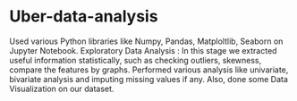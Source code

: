 # Uber-data-analysis
Used various Python libraries like Numpy, Pandas, Matploltlib, Seaborn on Jupyter Notebook.
Exploratory Data Analysis : In this stage we extracted useful information statistically, such as checking outliers, skewness, compare the features by graphs. Performed various analysis like univariate, bivariate analysis and imputing missing values if any.
Also, done some Data Visualization on our dataset.
